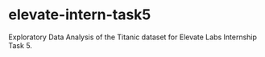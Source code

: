 # elevate-intern-task5
Exploratory Data Analysis of the Titanic dataset for Elevate Labs Internship Task 5.
